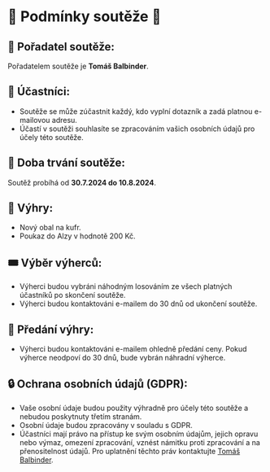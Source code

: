 # 🎉 Podmínky soutěže 🎉

## 🏢 Pořadatel soutěže:
Pořadatelem soutěže je **Tomáš Balbinder**.

## 👥 Účastníci:
- Soutěže se může zúčastnit každý, kdo vyplní dotazník a zadá platnou e-mailovou adresu.
- Účastí v soutěži souhlasíte se zpracováním vašich osobních údajů pro účely této soutěže.

## 📅 Doba trvání soutěže:
Soutěž probíhá od **30.7.2024 do 10.8.2024**.

## 🎁 Výhry:
- Nový obal na kufr.
- Poukaz do Alzy v hodnotě 200 Kč.

## 🎟️ Výběr výherců:
- Výherci budou vybráni náhodným losováním ze všech platných účastníků po skončení soutěže.
- Výherci budou kontaktováni e-mailem do 30 dnů od ukončení soutěže.

## 📨 Předání výhry:
- Výherci budou kontaktováni e-mailem ohledně předání ceny. Pokud výherce neodpoví do 30 dnů, bude vybrán náhradní výherce.

## 🔒 Ochrana osobních údajů (GDPR):
- Vaše osobní údaje budou použity výhradně pro účely této soutěže a nebudou poskytnuty třetím stranám.
- Osobní údaje budou zpracovány v souladu s GDPR.
- Účastníci mají právo na přístup ke svým osobním údajům, jejich opravu nebo výmaz, omezení zpracování, vznést námitku proti zpracování a na přenositelnost údajů. Pro uplatnění těchto práv kontaktujte [Tomáš Balbinder](https://www.facebook.com/tomas.balbinder/).
